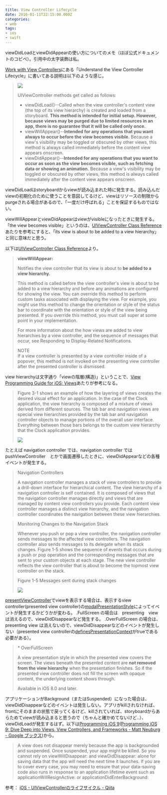 ```yaml
---
title: View Controller Lifecycle
date: 2016-01-11T22:15:00.000Z
categories:
- web
tags:
- ios
- swift
---
```

viewDidLoadとviewDidAppearの使い方についてのメモ（ほぼ公式ドキュメントのコピペ）。引用中の太字装飾は私。

[Work with View Controllers](https://developer.apple.com/library/ios/referencelibrary/GettingStarted/DevelopiOSAppsSwift/Lesson4.html)にある「Understand the View Controller Lifecycle」に書いてある説明は以下のような感じ。

<!-- more -->

> ![](https://developer.apple.com/library/ios/referencelibrary/GettingStarted/DevelopiOSAppsSwift/Art/4_vclife_2x.png)
> 
> UIViewController methods get called as follows:
> 
> *   viewDidLoad()--Called when the view controller's content view (the top of its view hierarchy) is created and loaded from a storyboard. **This method is intended for initial setup. However, because views may be purged due to limited resources in an app, there is no guarantee that it will be called only once.**
> *   viewWillAppear()--**Intended for any operations that you want always to occur before the view becomes visible.** Because a view's visibility may be toggled or obscured by other views, this method is always called immediately before the content view appears onscreen.
> *   viewDidAppear()--**Intended for any operations that you want to occur as soon as the view becomes visible, such as fetching data or showing an animation.** Because a view's visibility may be toggled or obscured by other views, this method is always called immediately after the content view appears onscreen.

viewDidLoadはstoryboardからviewが読み込まれた時に発生する。読み込んだviewの初期化のために使うことを意図してるけど、viewはリソースの制限からpurgeされる場合があるので、「一度だけ呼ばれる」ことを保証するものではない。

viewWillAppearとviewDidAppearはviewがvisibleになったときに発生する。「the view becomes visible」というのは、[UIViewController Class Reference](https://developer.apple.com/library/ios/documentation/UIKit/Reference/UIViewController_Class/#//apple_ref/occ/instm/UIViewController/viewWillAppear:)あたりを参考にすると、「its view is about to be added to a view hierarchy」と同じ意味だと思う。

以下は[UIViewController Class Reference](https://developer.apple.com/library/ios/documentation/UIKit/Reference/UIViewController_Class)より。

> **viewWillAppear:**
> 
> Notifies the view controller that its view is about to **be added to a view hierarchy.**
> 
> This method is called before the view controller's view is about to be added to a view hierarchy and before any animations are configured for showing the view. You can override this method to perform custom tasks associated with displaying the view. For example, you might use this method to change the orientation or style of the status bar to coordinate with the orientation or style of the view being presented. If you override this method, you must call super at some point in your implementation.
> 
> For more information about the how views are added to view hierarchies by a view controller, and the sequence of messages that occur, see Responding to Display-Related Notifications.
> 
> NOTE  
> If a view controller is presented by a view controller inside of a popover, this method is not invoked on the presenting view controller after the presented controller is dismissed.

view hierarchyは文字通り「viewの階層(構造)」ということで、[View Programming Guide for iOS: Views](https://developer.apple.com/library/ios/documentation/WindowsViews/Conceptual/ViewPG_iPhoneOS/CreatingViews/CreatingViews.html)あたりが参考になる。

> Figure 3-1 shows an example of how the layering of views creates the desired visual effect for an application. In the case of the Clock application, the view hierarchy is composed of a mixture of views derived from different sources. The tab bar and navigation views are special view hierarchies provided by the tab bar and navigation controller objects to manage portions of the overall user interface. Everything between those bars belongs to the custom view hierarchy that the Clock application provides.
> 
> ![](https://developer.apple.com/library/ios/documentation/WindowsViews/Conceptual/ViewPG_iPhoneOS/Art/windowlayers.jpg)

たとえば navigation controller では、navigation controller では　pushViewController　とかで画面遷移したときに、viewDidAppearなどの各種イベントが発生する。

> Navigation Controllers
> 
> A navigation controller manages a stack of view controllers to provide a drill-down interface for hierarchical content. The view hierarchy of a navigation controller is self contained. It is composed of views that the navigation controller manages directly and views that are managed by content view controllers you provide. Each content view controller manages a distinct view hierarchy, and the navigation controller coordinates the navigation between these view hierarchies.

  

> Monitoring Changes to the Navigation Stack
> 
> Whenever you push or pop a view controller, the navigation controller sends messages to the affected view controllers. The navigation controller also sends messages to its delegate when its stack changes. Figure 1-5 shows the sequence of events that occurs during a push or pop operation and the corresponding messages that are sent to your custom objects at each stage. The new view controller reflects the view controller that is about to become the topmost view controller on the stack.
> 
> Figure 1-5 Messages sent during stack changes
> 
> ![](https://developer.apple.com/library/ios/documentation/WindowsViews/Conceptual/ViewControllerCatalog/Art/nav_controller_notifications.png)

[presentViewController](https://developer.apple.com/library/ios/documentation/UIKit/Reference/UIViewController_Class/index.html#//apple_ref/occ/instm/UIViewController/presentViewController:animated:completion:)でviewを表示する場合は、表示するview controller(presented view controller)の[modalPresentationStyle](https://developer.apple.com/library/ios/documentation/UIKit/Reference/UIViewController_Class/index.html#//apple_ref/occ/instp/UIViewController/modalPresentationStyle)によってイベントが発生するかどうかが変わる。 .FullScreen の場合は　presenting　viewは消えるので、viewDidDisappearなど発生する。 .OverFullScreen の場合は、presenting view は消えないので、viewDidDisappearなどのイベントが発生しない（presented view controllerの[definesPresentationContext](https://developer.apple.com/library/ios/documentation/UIKit/Reference/UIViewController_Class/index.html#//apple_ref/occ/instp/UIViewController/definesPresentationContext)がtrueである必要がある）。

> \* OverFullScreen  
>   
> A view presentation style in which the presented view covers the screen. The views beneath the presented content are **not removed from the view hierarchy** when the presentation finishes. So if the presented view controller does not fill the screen with opaque content, the underlying content shows through.  
>   
> Available in iOS 8.0 and later.

アプリケーションがBackground（またはSuspended）になった場合は、viewDidDisappearなどのイベントは発生しない。アプリがkillされなければ、frontにそのままの状態で戻ってくるけど、killされていれば、storyboardからあらためてviewが読み込まると思うので（ちゃんと確かめてないけど..）、viewDidLoadが発生するはず。以下は[Programming iOS 9](http://shop.oreilly.com/product/0636920044352.do)([Programming iOS 9: Dive Deep into Views, View Controllers, and Frameworks - Matt Neuburg - Google ブックス](https://books.google.co.jp/books?id=rxHiCgAAQBAJ&pg=PT401&dq=A+view+does+not+disappear+merely+because+the+app+is+backgrounded+and+suspended.&hl=ja&sa=X&ved=0ahUKEwiCpeLL4qLKAhXF6KYKHf_HA3IQ6AEIHDAA#v=onepage&q=A&#x25;20view&#x25;20does&#x25;20not&#x25;20disappear&#x25;20merely&#x25;20because&#x25;20the&#x25;20app&#x25;20is&#x25;20backgrounded&#x25;20and&#x25;20suspended.&f=false))から。

> A view does not disappear merely because the app is backgrounded and suspended. Once suspended, your app might be killed. So you cannot rely on viewWillDisappear: and viewDidDisappear: alone for saving data that the app will need the next time it launches. If you are to cover every case, you may need to ensure that your data-saving code also runs in response to an application lifetime event such as applicationWillResignActive: or applicationDidEnterBackground:

参考： [iOS - UIViewControllerのライフサイクル - Qiita](http://qiita.com/mo_to_44/items/0ca628b4cc74c8c5599d)
